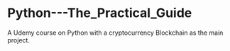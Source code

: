 # Python---The_Practical_Guide
A Udemy course on Python with a cryptocurrency Blockchain as the main project.
